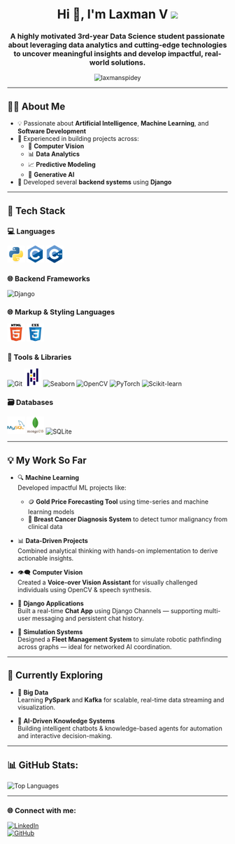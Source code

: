<h1 align="center">Hi 👋, I'm Laxman V <img src="https://media.giphy.com/media/3ohhwMDyS6rv3sB8yI/giphy.gif" width="80px"/> </h1>

<h3 align="center">
A highly motivated 3rd-year Data Science student passionate about leveraging data analytics and cutting-edge technologies to uncover meaningful insights and develop impactful, real-world solutions.
</h3>

<p align="center">
  <img src="https://komarev.com/ghpvc/?username=laxmanspidey&label=Profile%20views&color=0e75b6&style=flat" alt="laxmanspidey" />
</p>

---

## 👩‍💻 About Me

- 💡 Passionate about **Artificial Intelligence**, **Machine Learning**, and **Software Development**  
- 🧠 Experienced in building projects across:  
  - 📸 **Computer Vision**   
  - 📊 **Data Analytics**  
  - 📈 **Predictive Modeling**
  - 🤖 **Generative AI**
- 🔧 Developed several **backend systems**  using **Django**

---

## 🧰 Tech Stack

### 💻 Languages
<p>
  <img src="https://raw.githubusercontent.com/devicons/devicon/master/icons/python/python-original.svg" alt="Python" width="40" height="40"/>
  <img src="https://raw.githubusercontent.com/devicons/devicon/master/icons/c/c-original.svg" alt="C" width="40" height="40"/>
  <img src="https://raw.githubusercontent.com/devicons/devicon/master/icons/cplusplus/cplusplus-original.svg" alt="C++" width="40" height="40"/>
</p>

### 🌐 Backend Frameworks
<p>
  <img src="https://cdn.worldvectorlogo.com/logos/django.svg" alt="Django" width="40" height="40"/>
</p>

### 🌐 Markup & Styling Languages
<p>
  <img src="https://raw.githubusercontent.com/devicons/devicon/master/icons/html5/html5-original-wordmark.svg" alt="HTML5" width="40" height="40"/>
  <img src="https://raw.githubusercontent.com/devicons/devicon/master/icons/css3/css3-original-wordmark.svg" alt="CSS3" width="40" height="40"/>
</p>

### 🔧 Tools & Libraries
<p>
  <img src="https://www.vectorlogo.zone/logos/git-scm/git-scm-icon.svg" alt="Git" width="40" height="40"/>
  <img src="https://raw.githubusercontent.com/devicons/devicon/2ae2a900d2f041da66e950e4d48052658d850630/icons/pandas/pandas-original.svg" alt="Pandas" width="40" height="40"/>
  <img src="https://seaborn.pydata.org/_images/logo-mark-lightbg.svg" alt="Seaborn" width="40" height="40"/>
  <img src="https://www.vectorlogo.zone/logos/opencv/opencv-icon.svg" alt="OpenCV" width="40" height="40"/>
  <img src="https://www.vectorlogo.zone/logos/pytorch/pytorch-icon.svg" alt="PyTorch" width="40" height="40"/>
  <img src="https://upload.wikimedia.org/wikipedia/commons/0/05/Scikit_learn_logo_small.svg" alt="Scikit-learn" width="40" height="40"/>
</p>

### 🗃️ Databases
<p>
  <img src="https://raw.githubusercontent.com/devicons/devicon/master/icons/mysql/mysql-original-wordmark.svg" alt="MySQL" width="40" height="40"/>
  <img src="https://raw.githubusercontent.com/devicons/devicon/master/icons/mongodb/mongodb-original-wordmark.svg" alt="MongoDB" width="40" height="40"/>
  <img src="https://www.vectorlogo.zone/logos/sqlite/sqlite-icon.svg" alt="SQLite" width="40" height="40"/>
</p>

---

## 💡 My Work So Far

- 🔍 **Machine Learning**  
  Developed impactful ML projects like:  
  - 🪙 **Gold Price Forecasting Tool** using time-series and machine learning models  
  - 🧬 **Breast Cancer Diagnosis System**  to detect tumor malignancy from clinical data

- 📊 **Data-Driven Projects**  
  Combined analytical thinking with hands-on implementation to derive actionable insights.

- 👁️‍🗨️ **Computer Vision**  
  Created a **Voice-over Vision Assistant** for visually challenged individuals using OpenCV & speech synthesis.

- 💬 **Django Applications**  
  Built a real-time **Chat App** using Django Channels — supporting multi-user messaging and persistent chat history.

- 🤖 **Simulation Systems**  
  Designed a **Fleet Management System** to simulate robotic pathfinding across graphs — ideal for networked AI coordination.

---

## 🌱 Currently Exploring

- 🚀 **Big Data**  
  Learning **PySpark** and **Kafka** for scalable, real-time data streaming and visualization.

- 🤖 **AI-Driven Knowledge Systems**  
  Building intelligent chatbots & knowledge-based agents for automation and interactive decision-making.

---

## 📊 GitHub Stats:

<p align="left">
  <img src="https://github-readme-stats.vercel.app/api/top-langs?username=laxmanspidey&show_icons=true&locale=en&layout=compact" alt="Top Languages" />
</p>

---

### 🌐 Connect with me:

[![LinkedIn](https://img.shields.io/badge/LinkedIn-Connect-blue?style=flat&logo=linkedin)](https://www.linkedin.com/in/laxman-v-48272928b/)  
[![GitHub](https://img.shields.io/badge/GitHub-Follow-black?style=flat&logo=github)](https://github.com/laxmanspidey)
